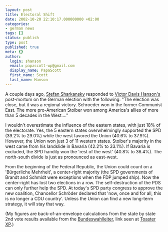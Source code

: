 ```yaml
---
layout: post
title: Electoral Shift
date: 2002-10-20 22:10:17.000000000 +02:00
categories:
- german news
tags: []
status: publish
type: post
published: true
meta: {}
author:
  login: shanson
  email: papascott-wp@gmail.com
  display_name: PapaScott
  first_name: Scott
  last_name: Hanson
---
```

<p>A couple days ago, <a href="http://www.usefulwork.com/shark/archives/000266.html#000266">Stefan Sharkansky</a> responded to <a href="http://www.nationalreview.com/hanson/hanson101102.asp">Victor Davis Hanson's</a> post-mortum on the German election with the following: "The election was close, but it was a regional victory. Schroeder won in the former Communist East. The more pro-American Stoiber won among America's allies of more than 5 decades in the West...." </p>
<p>I wouldn't overestimate the influence of the eastern states, with just 18% of the electorate. Yes, the 5 eastern states overwhelmingly supported the SPD (39.2% to 29.0%) while the west favored the Union (40.6% to 37.9%). However, the Union won just 3 of 11 western states. Stoiber's majority in the west came from his landslide in Bavaria (42.2% to 33.1%). If Bavaria is excluded, the SPD handily won the 'rest of the west' (40.8% to 36.4%). The north-south divide is just as pronounced as east-west. </p>
<p>From the beginning of the Federal Republic, the Union could count on a 'Bürgerliche Mehrheit', a center-right majority (the SPD governments of Brandt and Schmidt were exceptions when the FDP jumped ship). Now the center-right has lost two elections in a row. The self-destruction of the PDS can only further help the SPD. At today's SPD party congress to approve the new coalition, Chancellor Schröder declared that 'now, once and for all, this is no longer a CDU country'. Unless the Union can find a new long-term strategy, it will stay that way.</p>
<p>(My figures are back-of-an-envelope calculations from the state by state 2nd vote results available from the <a href="http://www.bundeswahlleiter.de/">Bundeswahlleiter</a>, link seen at <a href="http://toaster.michael-timm.de/">Toaster XP</a>.)</p>
